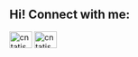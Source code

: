 <h2 align="left">Hi! Connect with me:</h4>
<p align="left">
<a href="https://twitter.com/cntatis" target="blank"><img align="center" src="https://raw.githubusercontent.com/rahuldkjain/github-profile-readme-generator/master/src/images/icons/Social/twitter.svg" alt="cntatis" height="30" width="40" /></a>
<a href="https://linkedin.com/in/cntatis" target="blank"><img align="center" src="https://raw.githubusercontent.com/rahuldkjain/github-profile-readme-generator/master/src/images/icons/Social/linked-in-alt.svg" alt="cntatis" height="30" width="40" /></a>
</p>
